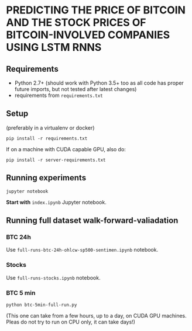 
# PREDICTING THE PRICE OF BITCOIN AND THE STOCK PRICES OF BITCOIN-INVOLVED COMPANIES USING LSTM RNNS

## Requirements

- Python 2.7+ (should work with Python 3.5+ too as all code has proper future imports, but not tested after latest changes)
- requirements from `requirements.txt`

## Setup

(preferably in a virtualenv or docker)

```
pip install -r requirements.txt
```

If on a machine with CUDA capable GPU, also do:

```
pip install -r server-requirements.txt
```

## Running experiments

```
jupyter notebook
```

**Start with** `index.ipynb` Jupyter notebook.

## Running full dataset walk-forward-valiadation

### BTC 24h

Use `full-runs-btc-24h-ohlcw-sp500-sentimen.ipynb` notebook.

### Stocks

Use `full-runs-stocks.ipynb` notebook.

### BTC 5 min

```
python btc-5min-full-run.py
```

(This one can take from a few hours, up to a day, on CUDA GPU machines. Pleas do not try to run on CPU only, it can take days!)

